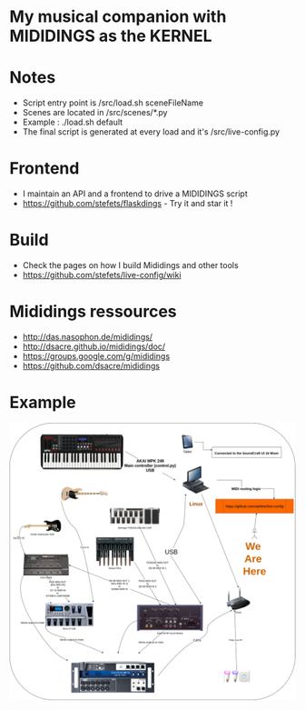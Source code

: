 # My musical companion with MIDIDINGS as the KERNEL

# Notes
* Script entry point is /src/load.sh sceneFileName
* Scenes are located in /src/scenes/*.py
* Example : ./load.sh default
* The final script is generated at every load and it's /src/live-config.py

# Frontend
* I maintain an API and a frontend to drive a MIDIDINGS script
* https://github.com/stefets/flaskdings - Try it and star it !

# Build
* Check the pages on how I build Mididings and other tools
* https://github.com/stefets/live-config/wiki

# Mididings ressources
* http://das.nasophon.de/mididings/
* http://dsacre.github.io/mididings/doc/
* https://groups.google.com/g/mididings
* https://github.com/dsacre/mididings

# Example
<img src="/doc/live-config.png" />
